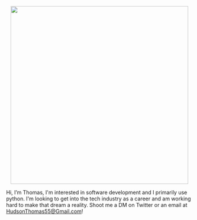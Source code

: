 <div id="header" align = "center">
<image src="https://giphy.com/embed/UoLt6Tm8wlSnWGfSFs" width="480" height="480" frameBorder="0">
  </div>


Hi, I’m Thomas, I'm interested in software development and I primarily use python. I'm looking to get into the tech industry as a career and am working hard to make that dream a reality.
Shoot me a DM on Twitter or an email at HudsonThomas55@Gmail.com!


